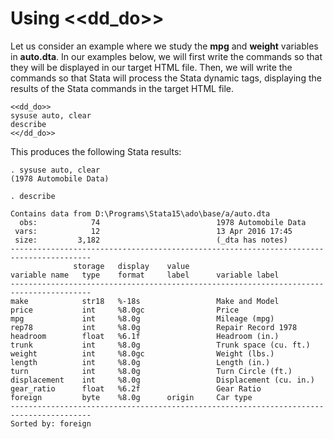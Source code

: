 Using <<dd_do>>
===============================================================

Let us consider an example where we study the **mpg** and **weight** variables
in **auto.dta**.  In our examples below, we will first write the commands so
that they will be displayed in our target HTML file.  Then, we will write the
commands so that Stata will process the Stata dynamic tags, displaying the
results of the Stata commands in the target HTML file.

```
<<dd_do>>
sysuse auto, clear
describe
<</dd_do>>
```

This produces the following Stata results:

```
. sysuse auto, clear
(1978 Automobile Data)

. describe

Contains data from D:\Programs\Stata15\ado\base/a/auto.dta
  obs:            74                          1978 Automobile Data
 vars:            12                          13 Apr 2016 17:45
 size:         3,182                          (_dta has notes)
----------------------------------------------------------------------------------------
              storage   display    value
variable name   type    format     label      variable label
----------------------------------------------------------------------------------------
make            str18   %-18s                 Make and Model
price           int     %8.0gc                Price
mpg             int     %8.0g                 Mileage (mpg)
rep78           int     %8.0g                 Repair Record 1978
headroom        float   %6.1f                 Headroom (in.)
trunk           int     %8.0g                 Trunk space (cu. ft.)
weight          int     %8.0gc                Weight (lbs.)
length          int     %8.0g                 Length (in.)
turn            int     %8.0g                 Turn Circle (ft.)
displacement    int     %8.0g                 Displacement (cu. in.)
gear_ratio      float   %6.2f                 Gear Ratio
foreign         byte    %8.0g      origin     Car type
----------------------------------------------------------------------------------------
Sorted by: foreign

```

